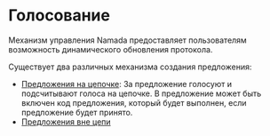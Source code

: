 # Голосование

Механизм управления Namada предоставляет пользователям возможность динамического обновления протокола.

Существует два различных механизма создания предложения:

* [Предложения на цепочке](golosovanie-v-cepochke.md): За предложение голосуют и подсчитывают голоса на цепочке. В предложение может быть включен код предложения, который будет выполнен, если предложение будет принято.&#x20;
* [Предложения вне цепи](golosovanie-vne-cepochki.md)
